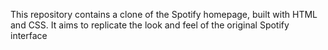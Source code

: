 This repository contains a clone of the Spotify homepage, built with HTML and CSS. It aims to replicate the look and feel of the original Spotify interface

